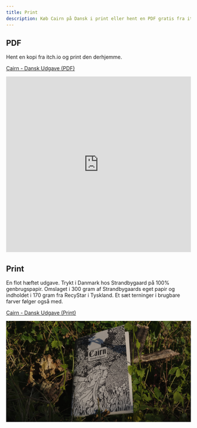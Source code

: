 ```yaml
---
title: Print
description: Køb Cairn på Dansk i print eller hent en PDF gratis fra itch.io
---
```


## PDF

Hent en kopi fra itch.io og print den derhjemme.

[Cairn - Dansk Udgave (PDF)](https://toxicdonkeybutts.itch.io/cairn)

<iframe src="https://cdn.flipsnack.com/widget/v2/widget.html?hash=tp5wkuubdc" width="100%" height="480" seamless="seamless" scrolling="no" frameBorder="0" allowFullScreen allow="autoplay; clipboard-read; clipboard-write"></iframe>

## Print

En flot hæftet udgave. Trykt i Danmark hos Strandbygaard på 100% genbrugspapir.
Omslaget i 300 gram af Strandbygaards eget papir og indholdet i 170 gram fra
RecyStar i Tyskland. Et sæt terninger i brugbare farver følger også med.

[Cairn - Dansk Udgave (Print)](https://buy.stripe.com/6oE2aZers2SIfRe145)

![Cairn på Dansk i dets naturlige element](/img/print_i_skoven.jpg)
